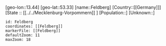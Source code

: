 ﻿---
location: [53.33,13.44]
mapzoom: [7,12] 
mapmarker: city 
type: City
tags:
- geo/City


SpocWebEntityId: 30141
isDeleted: false
confidential: public

---
[geo-lon::13.44]
[geo-lat::53.33]
[name::Feldberg]
[Country::[[Germany]]]
[State :: [[../../Mecklenburg-Vorpommern]] ]
[Population::]
[Unknown::]


```leaflet
id: Feldberg
coordinates: [[Feldberg]]
markerFile: [[Feldberg]]
defaultZoom: 11 
maxZoom: 18
```
